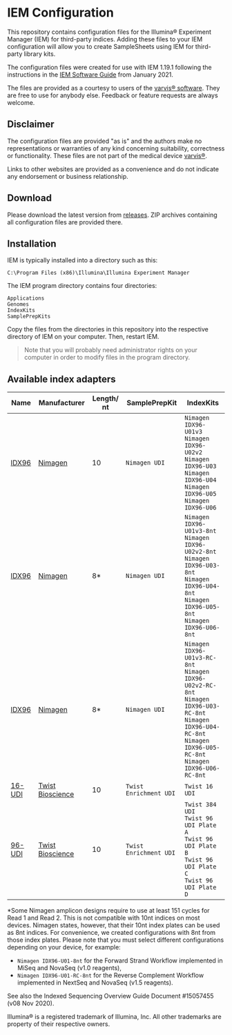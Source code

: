 # IEM Configuration
This repository contains configuration files for the Illumina® Experiment Manager (IEM) for third-party indices. 
Adding these files to your IEM configuration will allow you to create SampleSheets using IEM for third-party library kits.

The configuration files were created for use with IEM 1.19.1 following the instructions in the 
[IEM Software Guide](https://support.illumina.com/content/dam/illumina-support/documents/documentation/software_documentation/iem/illumina-experiment-manager-software-guide-15031335-09.pdf) 
from January 2021.

The files are provided as a courtesy to users of the [varvis® software](https://www.varvis.com). 
They are free to use for anybody else. Feedback or feature requests are always welcome.

## Disclaimer

The configuration files are provided "as is" and the authors make no representations or warranties of any kind 
concerning suitability, correctness or functionality. These files are not part of the medical device 
[varvis®](https://www.varvis.com).

Links to other websites are provided as a convenience and do not indicate any endorsement or business relationship.

## Download

Please download the latest version from [releases](https://github.com/limbus-medtec/iem/releases/latest). 
ZIP archives containing all configuration files are provided there.

## Installation

IEM is typically installed into a directory such as this:

```
C:\Program Files (x86)\Illumina\Illumina Experiment Manager
```

The IEM program directory contains four directories:

```
Applications
Genomes
IndexKits
SamplePrepKits
```

Copy the files from the directories in this repository into the respective directory of IEM on your computer. 
Then, restart IEM. 

> Note that you will probably need administrator rights on your computer in order to modify files in the program directory.

## Available index adapters

| Name                                                         | Manufacturer                                                 | Length/ nt | SamplePrepKit          | IndexKits                                                    |
| ------------------------------------------------------------ | ------------------------------------------------------------ | ---------- | ---------------------- | ------------------------------------------------------------ |
| [IDX96](https://www.nimagen.com/shop/products/idx96-u01/index-primer-plate-and-nbsp-u01-96-unique-dual-indexes) | [Nimagen](https://www.nimagen.com/)    | 10         | `Nimagen UDI`          | `Nimagen IDX96-U01v3`<br />`Nimagen IDX96-U02v2`<br />`Nimagen IDX96-U03`<br />`Nimagen IDX96-U04`<br />`Nimagen IDX96-U05`<br />`Nimagen IDX96-U06`  |
| [IDX96](https://www.nimagen.com/shop/products/idx96-u01/index-primer-plate-and-nbsp-u01-96-unique-dual-indexes) | [Nimagen](https://www.nimagen.com/)   | 8*         | `Nimagen UDI`          | `Nimagen IDX96-U01v3-8nt`<br />`Nimagen IDX96-U02v2-8nt`<br />`Nimagen IDX96-U03-8nt`<br />`Nimagen IDX96-U04-8nt`<br />`Nimagen IDX96-U05-8nt`<br />`Nimagen IDX96-U06-8nt`   |
| [IDX96](https://www.nimagen.com/shop/products/idx96-u01/index-primer-plate-and-nbsp-u01-96-unique-dual-indexes) | [Nimagen](https://www.nimagen.com/)    | 8*         | `Nimagen UDI`          | `Nimagen IDX96-U01v3-RC-8nt`<br />`Nimagen IDX96-U02v2-RC-8nt`<br />`Nimagen IDX96-U03-RC-8nt`<br />`Nimagen IDX96-U04-RC-8nt`<br />`Nimagen IDX96-U05-RC-8nt`<br />`Nimagen IDX96-U06-RC-8nt` |
| [16-UDI](https://www.twistbioscience.com/resources/twist-universal-adapter-system) | [Twist Bioscience](https://www.twistbioscience.com/)         | 10         | `Twist Enrichment UDI` | `Twist 16 UDI`                                               |
| [96-UDI](https://www.twistbioscience.com/resources/twist-universal-adapter-system) | [Twist Bioscience](https://www.twistbioscience.com/)         | 10         | `Twist Enrichment UDI` | `Twist 384 UDI`<br />`Twist 96 UDI Plate A`<br />`Twist 96 UDI Plate B`<br />`Twist 96 UDI Plate C`<br />`Twist 96 UDI Plate D` |

*Some Nimagen amplicon designs require to use at least 151 cycles for Read 1 and Read 2. This is not compatible with 10nt 
indices on most devices. Nimagen states, however, that their 10nt index plates can be used as 8nt indices. 
For convenience, we created configurations with 8nt from those index plates. Please note that you must
select different configurations depending on your device, for example:
* `Nimagen IDX96-U01-8nt` for the Forward Strand Workflow implemented in MiSeq and NovaSeq (v1.0 reagents),
* `Nimagen IDX96-U01-RC-8nt` for the Reverse Complement Workflow implemented in NextSeq and NovaSeq (v1.5 reagents).

See also the Indexed Sequencing Overview Guide Document #15057455 (v08 Nov 2020).

Illumina® is a registered trademark of Illumina, Inc. All other trademarks are property of their respective owners.